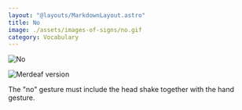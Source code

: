 ```yaml
---
layout: "@layouts/MarkdownLayout.astro"
title: No
image: ./assets/images-of-signs/no.gif
category: Vocabulary
---
```


![No](@signs/no.gif)

![Merdeaf version](@signs/merdeaf-no.png)

The "no" gesture must include the head shake together with the hand gesture.

